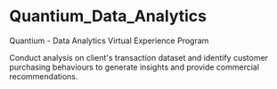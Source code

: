 # Quantium_Data_Analytics
Quantium - Data Analytics Virtual Experience Program

Conduct analysis on client's transaction dataset and identify customer purchasing behaviours to generate insights and provide commercial recommendations.
